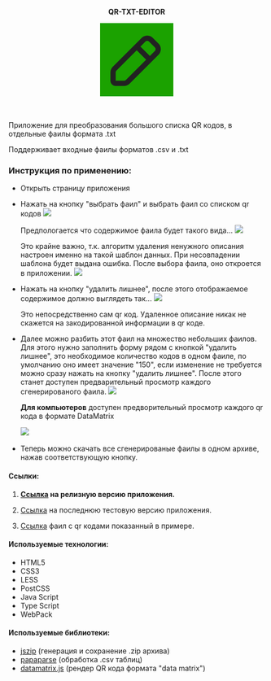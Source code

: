 <p align="center">
  <span><b>QR-TXT-EDITOR</b></span>
</p>
<p align="center">
  <a href="https://github.com/bigmack2304/qr-txt-decompiller"><img src="https://raw.githubusercontent.com/bigmack2304/qr-txt-decompiller/main/source/img/icon/apple-touch-icon-144x144.png" alt=""></a>
</p>
<p align="center">
  <a href="https://github.com/bigmack2304/qr-txt-decompiller"><img src="https://github.com/bigmack2304/qr-txt-decompiller/actions/workflows/github-actions-main.yml/badge.svg" alt=""></a>
</p>

Приложение для преобразования большого списка QR кодов, в отдельные фаилы формата .txt

Поддерживает входные фаилы форматов .csv и .txt

### Инструкция по применению:

-   Открыть страницу приложения
-   Нажать на кнопку "выбрать фаил" и выбрать фаил со списком qr кодов
    ![](https://s308vlx.storage.yandex.net/rdisk/3f441d4366dd48bf6c9ea21484f25f8c960de0b6188b81041f2f9e6c0fdd50d5/63df7d71/EZiZKLe44Y9fnI4E70ficJEq-j_J00Td1Z223IROoZQwIUyw7rGnyyah6oFfDCLYt7TPm9hgLZ6q_eHKDyI_Fg==?uid=139348533&filename=2023-01-30_00-27-35.png&disposition=inline&hash=&limit=0&content_type=image%2Fpng&owner_uid=139348533&fsize=6208&hid=523180ecbb77740e43fd649976df4618&media_type=image&tknv=v2&etag=8066442f87caa980504b4da288f66635&rtoken=98qhVv4p86E3&force_default=yes&ycrid=na-65c33a9c1e7c9b14842d0d78287b6a07-downloader22h&ts=5f3f0efd57e40&s=ee48c73e2ab9a4d494c206d43d96acd1111d4617bd629294c9daef7e17e9d14c&pb=U2FsdGVkX1_FBuOHYWwPxlVg0Q9wpBXgXdyPCQzoO4trc1WrMKJYEAJ8j0prAfJybV_HIGSq70MaZT8hs1vACBHpxspy7yQ-_I4OuLZZzkI)

    Предпологается что содержимое фаила будет такого вида...
    ![](https://s301vla.storage.yandex.net/rdisk/5e6772636a831163a73ed57f43e41ef48017461f6d869bfde7d4593ae5bf8c0f/63df7da1/EZiZKLe44Y9fnI4E70ficOmaifdic6zQ8GxPWym0fmqzYdIWRbyTSwq2dhoT2mmoJxx7DhjV7Q1rl50XpBFtLA==?uid=139348533&filename=2023-01-30_00-26-04.png&disposition=inline&hash=&limit=0&content_type=image%2Fpng&owner_uid=139348533&fsize=13594&hid=2d039cc29b000143577e8fe3a242d97a&media_type=image&tknv=v2&etag=0a9876c194f7ed32e2cc3abc8ca766fd&rtoken=53LlK7y61IC3&force_default=yes&ycrid=na-c14cf4db859c35ff8f21c7fc45c7c190-downloader15f&ts=5f3f0f2b1ea40&s=a7d4b873a87e97486e0f6f43fd89deef07c67c93e501fadb71346afd0565b642&pb=U2FsdGVkX1_R31n8zNbK-UhaKp-QwWB-c28NSDx8D9zoPtMVi4tyC8nHaT8xqHc6ZeyUdhFfq3qKSksuAzhrnO1Bc_yG2bhsODOXrXNsmDo)

    Это крайне важно, т.к. алгоритм удаления ненужного описания настроен именно на такой шаблон данных. При несовпадении шаблона будет выдана ошибка.
    После выбора фаила, оно откроется в приложении.
    ![](https://s692sas.storage.yandex.net/rdisk/986dcae798e563b5a2394f170fbd5d97f3d994d32c0a56ff49ccbfd8a6c9768c/63df7db8/EZiZKLe44Y9fnI4E70ficK1hoyzv9QLZh8fL3ZnpyVq5i8_f_eRgBwVHr01DTbhFa_y_oi2HAu9cQDlnQZ-wYg==?uid=139348533&filename=2023-01-30_00-23-51.png&disposition=inline&hash=&limit=0&content_type=image%2Fpng&owner_uid=139348533&fsize=12852&hid=096c0b294ccf8607940540781def2b9e&media_type=image&tknv=v2&etag=3dad26b844b84f235b0abfcab144b397&rtoken=5CdMEEOzMh9x&force_default=yes&ycrid=na-e62fa80881747470b0194e069e715351-downloader15f&ts=5f3f0f410de00&s=f4a5cf306f601ceff49df511b72a8ecee47e794fdfdd329fe5b161d53d09753d&pb=U2FsdGVkX18-Ko_qW0qUthsR1Nj5IzaELwr7XTglr_wFfKgwQ_0y5r548yUprUkcgzaTi4YnKZEtIwMwqXZ7HPXBpKkLStxs1UaV2HgyDDw)

-   Нажать на кнопку "удалить лишнее", после этого отображаемое содержимое должно выглядеть так...
    ![](https://s163vlx.storage.yandex.net/rdisk/715f5c78f06cc9ccc0be993a80570a5736e79dad925831dc3339ce6b1c526c90/63df7dc9/EZiZKLe44Y9fnI4E70ficCxGbsLKrAbxrQ5ypFQaGBWsatAYvrcJtu1prMSticUEnrxVNnoeFnknO7ZccnWy7Q==?uid=139348533&filename=2023-01-30_00-26-36.png&disposition=inline&hash=&limit=0&content_type=image%2Fpng&owner_uid=139348533&fsize=3616&hid=e0afb51cdd78238ca0b6d342567f82cc&media_type=image&tknv=v2&etag=ab223fa21fa3b793f2c6f1cb80b07ff3&rtoken=wKcPo2FEeB8D&force_default=yes&ycrid=na-943bfb6446fff7bb199aefabad80d033-downloader20f&ts=5f3f0f5144440&s=9653faeca9e9f424479fed8ee7cdbcbc76345b544236b4e84182c096b534f7f8&pb=U2FsdGVkX19OmK-jBuJIL_exfMskqiI-aFzdXcapp-4sDQVVKZb-e6wGfRaNLRbYHtmEaFpHsct5F6WalZ75qiBtUTR4AZpcDdWAQ80aVjU)

    Это непосредственно сам qr код. Удаленное описание никак не скажется на закодированной информации в qr коде.

-   Далее можно разбить этот фаил на множество небольших фаилов. Для этого нужно заполнить форму рядом с кнопкой "удалить лишнее", это необходимое количество кодов в одном фаиле, по умолчанию оно имеет значение "150", если изменение не требуется можно сразу нажать на кнопку "удалить лишнее".
    После этого станет доступен предварительный просмотр каждого сгенерированого фаила.
    ![](https://s787sas.storage.yandex.net/rdisk/00377bf1d6a0636ba6f3afda0cc5b6ff7ccc0f068148593d653de85e7c0511b4/63df7df0/EZiZKLe44Y9fnI4E70ficCoJLV1H8w646mdezRBmf-uE_RrTQ3lNc8FDuQhOPY88z40kJ7kt7oBpWbG2qbV2DQ==?uid=139348533&filename=2023-01-30_12-36-36.png&disposition=inline&hash=&limit=0&content_type=image%2Fpng&owner_uid=139348533&fsize=7811&hid=c24a8d0c5358f0e64770790bc70f2ab1&media_type=image&tknv=v2&etag=d29b529c92f15d389a04b0125d3e3db0&rtoken=lInf86EO1ixF&force_default=yes&ycrid=na-aecbf17c73070a35a2de19be513ec34a-downloader20f&ts=5f3f0f7675c00&s=97e2632b4ab78220ebf61215670db590ce46a75fc24e82f5f58fc56e9c6785be&pb=U2FsdGVkX1_F60kp20z7bxewaIJ8p8nqVMKy3X6TLzULNiH5Zt4F-OmqsnZebV4oHkd_dNlIA86ARdINDPMtUNhzVefWaRRYzBmb-a1G9IY)

    **Для компьютеров** доступен предворительный просмотр каждого qr кода в формате DataMatrix

    ![](https://s171vla.storage.yandex.net/rdisk/89310f31e9d6381a90c804e052352e9ddc96b2a29abb72b71fe182048e78d6ff/63df7e68/EZiZKLe44Y9fnI4E70ficJaxV36qkhVk9hfv1uA5iK5LMFAjIbT-K_EAhxML_Zrn2uvjw0vSij3cl5LQqc4PvQ==?uid=139348533&filename=2023-02-05_12-37-27.png&disposition=inline&hash=&limit=0&content_type=image%2Fpng&owner_uid=139348533&fsize=8837&hid=46d752e9b643e48e2e0c83b60dc80893&media_type=image&tknv=v2&etag=68f9ecebe6cb5ce0c81a8e7f00a92f34&rtoken=uBpnzFBHjF0G&force_default=yes&ycrid=na-a9590d72e3faf796ce191ca9d749a5f7-downloader20f&ts=5f3f0fe8e6a00&s=dfa7fce3be572835c31aade72214755793cd08de52037ba66d76b0d0da8dcb08&pb=U2FsdGVkX1-2hzWv9y1I-7qOWT6UKw-MSJ8zQNaC1wgENty0XiPMh5Ol3xuDD_uImo12Bu0hGgqFUyrU6LoGDUjfMJ0c5rWS_sb-5zlDzmM)

-   Теперь можно скачать все сгенерированые фаилы в одном архиве, нажав соответствующую кнопку.

#### Ссылки:

1. **[Ссылка](https://bigmack2304.github.io/qr-txt-decompiller/dist/final/index.html) на релизную версию приложения.**

2. [Ссылка](https://bigmack2304.github.io/qr-txt-decompiller/dist/dev/index.html) на последнюю тестовую версию приложения.

3. [Ссылка](https://disk.yandex.ru/d/rNEfis2mVBj2jw) фаил с qr кодами показанный в примере.

#### Используемые технологии:

-   HTML5
-   CSS3
-   LESS
-   PostCSS
-   Java Script
-   Type Script
-   WebPack

#### Используемые библиотеки:

-   [jszip](https://github.com/Stuk/jszip) (генерация и сохранение .zip архива)
-   [papaparse](https://github.com/mholt/PapaParse) (обработка .csv таблиц)
-   [datamatrix.js](https://github.com/datalog/datamatrix-svg) (рендер QR кода формата "data matrix")
